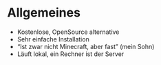 # Allgemeines

* Kostenlose, OpenSource alternative
* Sehr einfache Installation
* “Ist zwar nicht Minecraft, aber fast” \(mein Sohn\)
* Läuft lokal, ein Rechner ist der Server

